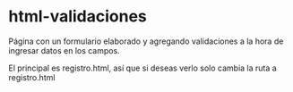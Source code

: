 # html-validaciones
Página con un formulario elaborado y agregando validaciones a la hora de ingresar datos en los campos.

El principal es registro.html, así que si deseas verlo solo cambia la ruta a registro.html 

